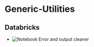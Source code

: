 # Generic-Utilities

## Databricks
- ![Notebook Error and output cleaner](https://github.com/sanjivsingh/Generic-Utilities/tree/main/Databricks/CleanNotebookOutput)
